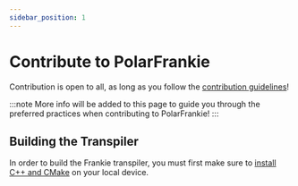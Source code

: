 ```yaml
---
sidebar_position: 1
---
```


# Contribute to PolarFrankie

Contribution is open to all, as long as you follow the [contribution guidelines](./../../contribution/intro.md)!

:::note
More info will be added to this page to guide you through the preferred practices when contributing to PolarFrankie!
:::

## Building the Transpiler

In order to build the Frankie transpiler, you must first make sure to
[install C++ and CMake](./../../contribution/common/c.md) on your local device.
